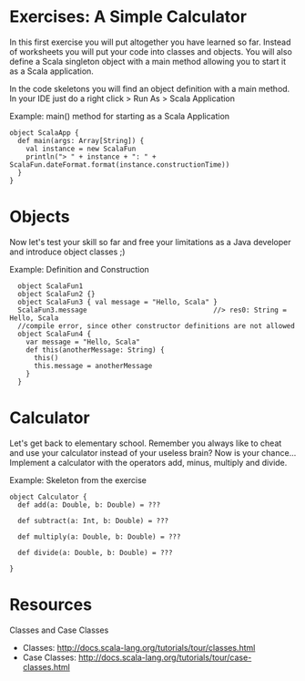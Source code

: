 Exercises: A Simple Calculator
======================

In this first exercise you will put altogether you have learned so far. Instead of worksheets you will put your code into classes and objects.
You will also define a Scala singleton object with a main method allowing you to start it as a Scala application. 

In the code skeletons you will find an object definition with a main method. In your IDE just do a right click > Run As > Scala Application

Example: main() method for starting as a Scala Application
```
object ScalaApp {
  def main(args: Array[String]) {
    val instance = new ScalaFun
    println("> " + instance + ": " + ScalaFun.dateFormat.format(instance.constructionTime))
  }
}
```


# Objects
Now let's test your skill so far and free your limitations as a Java developer and introduce object classes ;)

Example: Definition and Construction
```
  object ScalaFun1
  object ScalaFun2 {}
  object ScalaFun3 { val message = "Hello, Scala" }
  ScalaFun3.message                               //> res0: String = Hello, Scala
  //compile error, since other constructor definitions are not allowed
  object ScalaFun4 {
    var message = "Hello, Scala"
    def this(anotherMessage: String) {
      this()
      this.message = anotherMessage
    }
  }
```

# Calculator
Let's get back to elementary school. Remember you always like to cheat
and use your calculator instead of your useless brain? Now is your chance...
Implement a calculator with the operators add, minus, multiply and divide.

Example: Skeleton from the exercise
```
object Calculator {
  def add(a: Double, b: Double) = ???

  def subtract(a: Int, b: Double) = ???

  def multiply(a: Double, b: Double) = ???

  def divide(a: Double, b: Double) = ???
  
}
```

# Resources

Classes and Case Classes
- Classes: http://docs.scala-lang.org/tutorials/tour/classes.html
- Case Classes: http://docs.scala-lang.org/tutorials/tour/case-classes.html

